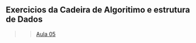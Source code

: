 ## Exercicios da Cadeira de Algoritimo e estrutura de Dados

>> [Aula 05](https://github.com/Debburiti/EstruturaeAlgoDados/tree/main/Aula05)
